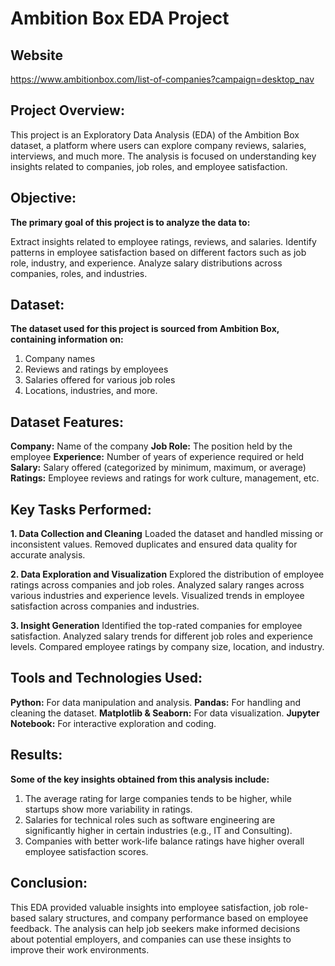 # Ambition Box EDA Project
## Website
https://www.ambitionbox.com/list-of-companies?campaign=desktop_nav

## Project Overview:
This project is an Exploratory Data Analysis (EDA) of the Ambition Box dataset, a platform where users can explore company reviews, salaries, interviews, and much more. The analysis is focused on understanding key insights related to companies, job roles, and employee satisfaction.

## Objective:
**The primary goal of this project is to analyze the data to:**

Extract insights related to employee ratings, reviews, and salaries.
Identify patterns in employee satisfaction based on different factors such as job role, industry, and experience.
Analyze salary distributions across companies, roles, and industries.

## Dataset:
**The dataset used for this project is sourced from Ambition Box, containing information on:**
1) Company names
2) Reviews and ratings by employees
3) Salaries offered for various job roles
4) Locations, industries, and more.

## Dataset Features:
**Company:** Name of the company
**Job Role:** The position held by the employee
**Experience:** Number of years of experience required or held
**Salary:** Salary offered (categorized by minimum, maximum, or average)
**Ratings:** Employee reviews and ratings for work culture, management, etc.

## Key Tasks Performed:
**1. Data Collection and Cleaning**
Loaded the dataset and handled missing or inconsistent values.
Removed duplicates and ensured data quality for accurate analysis.

**2. Data Exploration and Visualization**
Explored the distribution of employee ratings across companies and job roles.
Analyzed salary ranges across various industries and experience levels.
Visualized trends in employee satisfaction across companies and industries.

**3. Insight Generation**
Identified the top-rated companies for employee satisfaction.
Analyzed salary trends for different job roles and experience levels.
Compared employee ratings by company size, location, and industry.

## Tools and Technologies Used:
**Python:** For data manipulation and analysis.
**Pandas:** For handling and cleaning the dataset.
**Matplotlib & Seaborn:** For data visualization.
**Jupyter Notebook:** For interactive exploration and coding.

## Results:
**Some of the key insights obtained from this analysis include:**
1) The average rating for large companies tends to be higher, while startups show more variability in ratings.
2) Salaries for technical roles such as software engineering are significantly higher in certain industries (e.g., IT and Consulting).
3) Companies with better work-life balance ratings have higher overall employee satisfaction scores.

## Conclusion:
This EDA provided valuable insights into employee satisfaction, job role-based salary structures, and company performance based on employee feedback. The analysis can help job seekers make informed decisions about potential employers, and companies can use these insights to improve their work environments.
